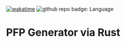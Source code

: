 [![wakatime](https://wakatime.com/badge/github/daminals/pfp-generator.svg)](https://wakatime.com/badge/github/daminals/pfp-generator)  ![github repo badge: Language](https://img.shields.io/badge/Language-Rust-181717?color=red) 
# PFP Generator via Rust
